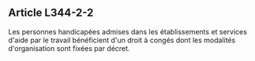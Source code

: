 ## Article L344-2-2

Les personnes handicapées admises dans les établissements et services d'aide par le travail bénéficient d'un
droit à congés dont les modalités d'organisation sont fixées par décret.

